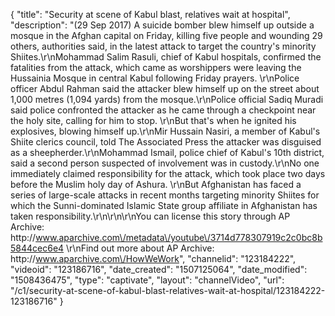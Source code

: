{
    "title": "Security at scene of Kabul blast, relatives wait at hospital",
    "description": "(29 Sep 2017) A suicide bomber blew himself up outside a mosque in the Afghan capital on Friday, killing five people and wounding 29 others, authorities said, in the latest attack to target the country's minority Shiites.\r\nMohammad Salim Rasuli, chief of Kabul hospitals, confirmed the fatalities from the attack, which came as worshippers were leaving the Hussainia Mosque in central Kabul following Friday prayers. \r\nPolice officer Abdul Rahman said the attacker blew himself up on the street about 1,000 metres (1,094 yards) from the mosque.\r\nPolice official Sadiq Muradi said police confronted the attacker as he came through a checkpoint near the holy site, calling for him to stop. \r\nBut that's when he ignited his explosives, blowing himself up.\r\nMir Hussain Nasiri, a member of Kabul's Shiite clerics council, told The Associated Press the attacker was disguised as a sheepherder.\r\nMohammad Ismail, police chief of Kabul's 10th district, said a second person suspected of involvement was in custody.\r\nNo one immediately claimed responsibility for the attack, which took place two days before the Muslim holy day of Ashura. \r\nBut Afghanistan has faced a series of large-scale attacks in recent months targeting minority Shiites for which the Sunni-dominated Islamic State group affiliate in Afghanistan has taken responsibility.\r\n\r\n\r\nYou can license this story through AP Archive: http:\/\/www.aparchive.com\/metadata\/youtube\/3714d778307919c2c0bc8b5844cec6e4 \r\nFind out more about AP Archive: http:\/\/www.aparchive.com\/HowWeWork",
    "channelid": "123184222",
    "videoid": "123186716",
    "date_created": "1507125064",
    "date_modified": "1508436475",
    "type": "captivate",
    "layout": "channelVideo",
    "url": "\/c1\/security-at-scene-of-kabul-blast-relatives-wait-at-hospital\/123184222-123186716"
}